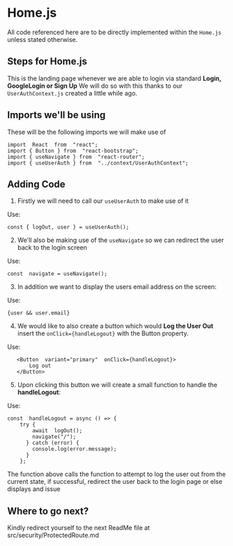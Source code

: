 
# Home.js
All code referenced here are to be directly implemented within the `Home.js` unless stated otherwise.

## Steps for Home.js
This is the landing page whenever we are able to login via standard **Login, GoogleLogin or Sign Up** We will do so with this thanks to our `UserAuthContext.js` created a little while ago.

## Imports we'll be using

These will be the following imports we will make use of

    import  React  from  "react";
    import { Button } from  "react-bootstrap";
    import { useNavigate } from  "react-router";
    import { useUserAuth } from  "../context/UserAuthContext";

## Adding Code

1. Firstly we will need to call our `useUserAuth` to make use of it

Use:

    const { logOut, user } = useUserAuth();


2. We'll also be making use of the `useNavigate` so we can redirect the user back to the login screen

Use:

    const  navigate = useNavigate();

3.  In addition we want to display the users email address on the screen:

Use:

    {user && user.email}

4. We would like to also create a button which would **Log the User Out** insert the `onClick={handleLogout}` with the Button property.

Use:

       <Button  variant="primary"  onClick={handleLogout}>
	       Log out
       </Button>


5. Upon clicking this button we will create a small function to handle the **handleLogout**:

Use:

    const  handleLogout = async () => {
        try {
	        await  logOut();
	        navigate("/");
	      } catch (error) {
	        console.log(error.message);
	      }
        };

The function above calls the function to attempt to log the user out from the current state, if successful, redirect the user back to the login page or else  displays and issue

## Where to go next?

Kindly redirect yourself to the next ReadMe file at src/security/ProtectedRoute.md
